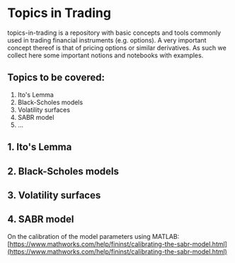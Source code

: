 # Topics in Trading 
topics-in-trading is a repository with basic concepts and tools commonly used in trading financial instruments (e.g. options). A very important concept thereof is that of pricing options or similar derivatives. As such we collect here some important notions and notebooks with examples. 

## Topics to be covered:
1. Ito's Lemma
2. Black-Scholes models
3. Volatility surfaces
4. SABR model
5. ...

## 1. Ito's Lemma
## 2. Black-Scholes models
## 3. Volatility surfaces
## 4. SABR model

On the calibration of the model parameters using MATLAB: [https://www.mathworks.com/help/fininst/calibrating-the-sabr-model.html](https://www.mathworks.com/help/fininst/calibrating-the-sabr-model.html) 
